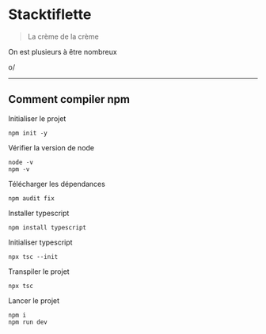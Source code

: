 # Stacktiflette
> La crème de la crème

On est plusieurs à être nombreux

o/


-----------------
Comment compiler npm
-----------------

Initialiser le projet
```
npm init -y
```

Vérifier la version de node
```
node -v
npm -v
```

Télécharger les dépendances
```
npm audit fix
```

Installer typescript
```
npm install typescript
```

Initialiser typescript
```
npx tsc --init
```

Transpiler le projet
```
npx tsc
```
Lancer le projet
```
npm i
npm run dev
```

